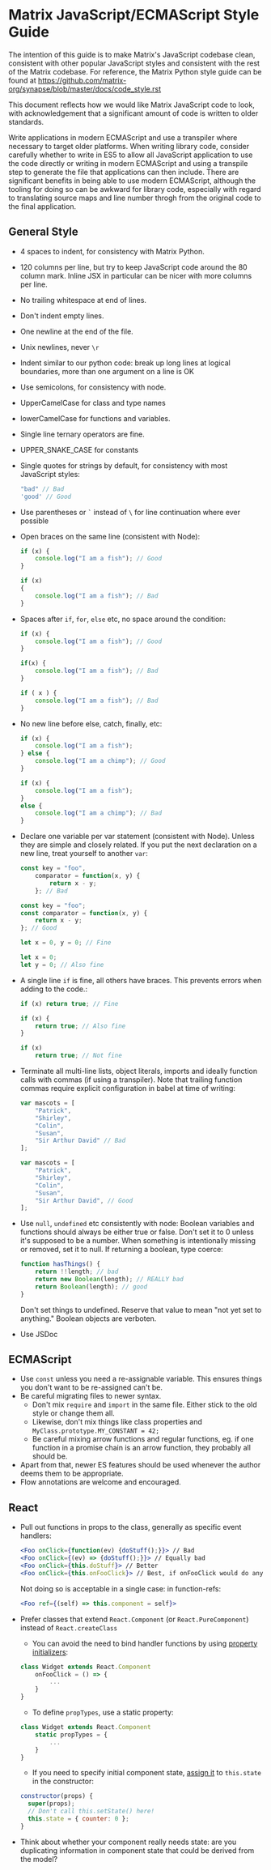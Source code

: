 Matrix JavaScript/ECMAScript Style Guide
========================================

The intention of this guide is to make Matrix's JavaScript codebase clean,
consistent with other popular JavaScript styles and consistent with the rest of
the Matrix codebase. For reference, the Matrix Python style guide can be found
at https://github.com/matrix-org/synapse/blob/master/docs/code_style.rst

This document reflects how we would like Matrix JavaScript code to look, with
acknowledgement that a significant amount of code is written to older
standards.

Write applications in modern ECMAScript and use a transpiler where necessary to
target older platforms. When writing library code, consider carefully whether
to write in ES5 to allow all JavaScript application to use the code directly or
writing in modern ECMAScript and using a transpile step to generate the file
that applications can then include. There are significant benefits in being
able to use modern ECMAScript, although the tooling for doing so can be awkward
for library code, especially with regard to translating source maps and line
number throgh from the original code to the final application.

General Style
-------------
- 4 spaces to indent, for consistency with Matrix Python.
- 120 columns per line, but try to keep JavaScript code around the 80 column mark.
  Inline JSX in particular can be nicer with more columns per line.
- No trailing whitespace at end of lines.
- Don't indent empty lines.
- One newline at the end of the file.
- Unix newlines, never `\r`
- Indent similar to our python code: break up long lines at logical boundaries,
  more than one argument on a line is OK
- Use semicolons, for consistency with node.
- UpperCamelCase for class and type names
- lowerCamelCase for functions and variables.
- Single line ternary operators are fine.
- UPPER_SNAKE_CASE for constants
- Single quotes for strings by default, for consistency with most JavaScript styles:

  ```javascript
  "bad" // Bad
  'good' // Good
  ```
- Use parentheses or `` ` `` instead of `\` for line continuation where ever possible
- Open braces on the same line (consistent with Node):

  ```javascript
  if (x) {
      console.log("I am a fish"); // Good
  }

  if (x)
  {
      console.log("I am a fish"); // Bad
  }
  ```
- Spaces after `if`, `for`, `else` etc, no space around the condition:

  ```javascript
  if (x) {
      console.log("I am a fish"); // Good
  }

  if(x) {
      console.log("I am a fish"); // Bad
  }

  if ( x ) {
      console.log("I am a fish"); // Bad
  }
  ```
- No new line before else, catch, finally, etc:

  ```javascript
  if (x) {
      console.log("I am a fish");
  } else {
      console.log("I am a chimp"); // Good
  }

  if (x) {
      console.log("I am a fish");
  }
  else {
      console.log("I am a chimp"); // Bad
  }
  ```
- Declare one variable per var statement (consistent with Node). Unless they
  are simple and closely related. If you put the next declaration on a new line,
  treat yourself to another `var`:

  ```javascript
  const key = "foo",
      comparator = function(x, y) {
          return x - y;
      }; // Bad

  const key = "foo";
  const comparator = function(x, y) {
      return x - y;
  }; // Good

  let x = 0, y = 0; // Fine

  let x = 0;
  let y = 0; // Also fine
  ```
- A single line `if` is fine, all others have braces. This prevents errors when adding to the code.:

  ```javascript
  if (x) return true; // Fine

  if (x) {
      return true; // Also fine
  }

  if (x)
      return true; // Not fine
  ```
- Terminate all multi-line lists, object literals, imports and ideally function calls with commas (if using a transpiler). Note that trailing function commas require explicit configuration in babel at time of writing:

  ```javascript
  var mascots = [
      "Patrick",
      "Shirley",
      "Colin",
      "Susan",
      "Sir Arthur David" // Bad
  ];

  var mascots = [
      "Patrick",
      "Shirley",
      "Colin",
      "Susan",
      "Sir Arthur David", // Good
  ];
  ```
- Use `null`, `undefined` etc consistently with node:
  Boolean variables and functions should always be either true or false. Don't set it to 0 unless it's supposed to be a number.
  When something is intentionally missing or removed, set it to null.
  If returning a boolean, type coerce:

  ```javascript
  function hasThings() {
      return !!length; // bad
      return new Boolean(length); // REALLY bad
      return Boolean(length); // good
  }
  ```
  Don't set things to undefined. Reserve that value to mean "not yet set to anything."
  Boolean objects are verboten.
- Use JSDoc

ECMAScript
----------
- Use `const` unless you need a re-assignable variable. This ensures things you don't want to be re-assigned can't be.
- Be careful migrating files to newer syntax.
  - Don't mix `require` and `import` in the same file. Either stick to the old style or change them all.
  - Likewise, don't mix things like class properties and `MyClass.prototype.MY_CONSTANT = 42;`
  - Be careful mixing arrow functions and regular functions, eg. if one function in a promise chain is an
    arrow function, they probably all should be.
- Apart from that, newer ES features should be used whenever the author deems them to be appropriate.
- Flow annotations are welcome and encouraged.

React
-----
- Pull out functions in props to the class, generally as specific event handlers:

  ```jsx
  <Foo onClick={function(ev) {doStuff();}}> // Bad
  <Foo onClick={(ev) => {doStuff();}}> // Equally bad
  <Foo onClick={this.doStuff}> // Better
  <Foo onClick={this.onFooClick}> // Best, if onFooClick would do anything other than directly calling doStuff
  ```

  Not doing so is acceptable in a single case: in function-refs:

  ```jsx
  <Foo ref={(self) => this.component = self}>
  ```

- Prefer classes that extend `React.Component` (or `React.PureComponent`) instead of `React.createClass`
  - You can avoid the need to bind handler functions by using [property initializers](https://reactjs.org/docs/react-component.html#constructor):

  ```js
  class Widget extends React.Component
      onFooClick = () => {
          ...
      }
  }
  ```
  - To define `propTypes`, use a static property:
  ```js
  class Widget extends React.Component
      static propTypes = {
          ...
      }
  }
  ```
  - If you need to specify initial component state, [assign it](https://reactjs.org/docs/react-component.html#constructor) to `this.state` in the constructor:
  ```js
  constructor(props) {
    super(props);
    // Don't call this.setState() here!
    this.state = { counter: 0 };
  }
  ```
- Think about whether your component really needs state: are you duplicating
  information in component state that could be derived from the model?
